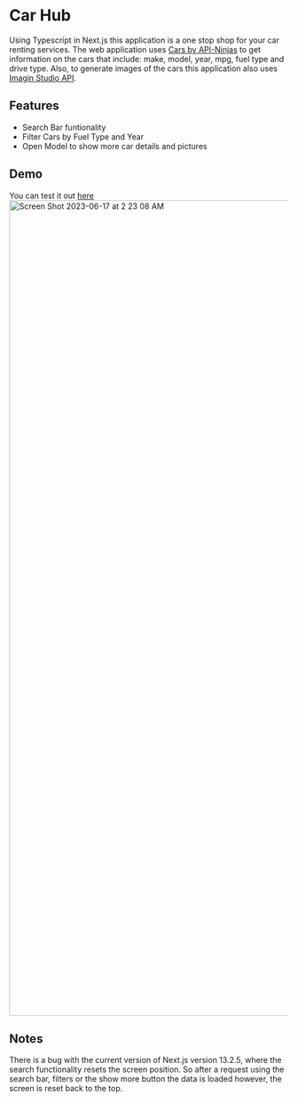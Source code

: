 # Car Hub

Using Typescript in Next.js this application is a one stop shop for your car renting services. The web application uses [Cars by API-Ninjas](https://rapidapi.com/apininjas/api/cars-by-api-ninjas) to get information on the cars that include: make, model, year, mpg, fuel type and drive type. Also, to generate images of the cars this application also uses [Imagin Studio API](https://www.imagin.studio/car-image-api). 


## Features

- Search Bar funtionality
- Filter Cars by Fuel Type and Year
- Open Model to show more car details and pictures


## Demo

You can test it out [here](https://car-hub-beige.vercel.app/)
<img width="1468" alt="Screen Shot 2023-06-17 at 2 23 08 AM" src="https://github.com/ParasK02/Car-Hub/assets/90861109/a4f99fbb-c002-4e1f-990f-55df1692cc39">



## Notes
There is a bug with the current version of Next.js version 13.2.5, where the search functionality resets the screen position. So after a request using the search bar, filters or the show more button the data is loaded however, the screen is reset back to the top. 




